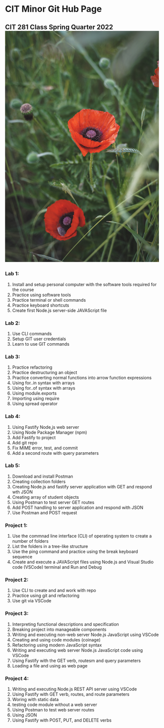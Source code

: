 # CIT Minor Git Hub Page
## CIT 281 Class Spring Quarter 2022 ![flower image](flower2.jpg)
### Lab 1: 
  1. Install and setup personal computer with the software tools required for the course
  2. Practice using software tools
  3. Practice terminal or shell commands
  4. Practice keyboard shortcuts
  5. Create first Node.js server-side JAVAScript file
  
### Lab 2: 
  1. Use CLI commands 
  2. Setup GIT user credentials
  3. Learn to use GIT commands
  
### Lab 3: 
  1. Practice refactoring
  2. Practice destructuring an object
  3. Practice converting normal functions into arrow function expressions
  4. Using for..in syntax with arrays
  5. Using for..of syntax with arrays
  6. Using module.exports
  7. Importing using require
  8. Using spread operator

### Lab 4: 
  1. Using Fastify Node,js web server 
  2. Using Node Package Manager (npm)
  3. Add Fastify to project 
  4. Add git repo
  5. Fix MIME error, test, and commit
  6. Add a second route with query parameters

### Lab 5: 
  1. Download and install Postman 
  2. Creating collection folders
  3. Creating Node.js and fastify server application with GET and respond wth JSON
  4. Creating array of student objects
  5. Using Postman to test server GET routes
  6. Add POST handling to server application and respond with JSON
  7. Use Postman and POST request

### Project 1:
  1. Use the commnad line interface (CLI) of operating system to create a number of folders
  2. List the folders in a tree-like structure
  3. Use the ping command and practice using the break keyboard sequence
  4. Create and execute a JAVAScript files using Node.js and Visual Studio code (VSCode) terminal and Run and Debug
  
### Project 2:
  1. Use CLI to create and and work with repo
  2. Practice using git and refactoring
  3. Use git via VSCode
  
### Project 3:
  1. Interpreting functional descriptions and specification
  2. Breaking project into manageable components
  3. Writing and executing non-web server Node.js JavaScript using VSCode
  4. Creating and using code modules (coinage)
  5. Refactoring using modern JavaScript syntax
  6. Writing and executing web server Node.js JavaScript code using VSCode
  7. Using Fastify with the GET verb, routesm and query parameters
  8. Loading a file and using as web page
  
### Project 4:
  1. Writing and executing Node.js REST API server using VSCode
  2. Using Fastify with GET verb, routes, and route parameters
  3. Woring with static data
  4. testing code module without a web server
  5. Using Postman to test web server routes
  6. Using JSON
  7. Using Fastify with POST, PUT, and DELETE verbs
